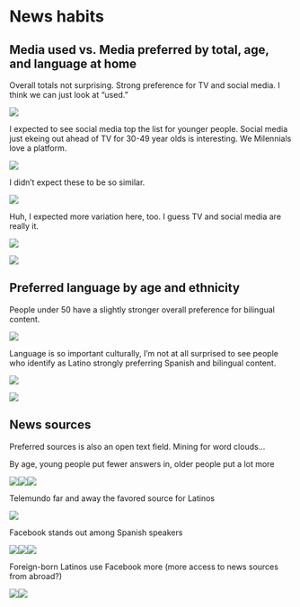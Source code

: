 News habits
================

## Media used vs. Media preferred by total, age, and language at home

Overall totals not surprising. Strong preference for TV and social
media. I think we can just look at “used.”

![](news_habits_files/figure-gfm/modes_used_preferred_total-1.png)<!-- -->

I expected to see social media top the list for younger people. Social
media just ekeing out ahead of TV for 30-49 year olds is interesting. We
Milennials love a platform.

![](news_habits_files/figure-gfm/modes_age-1.png)<!-- -->

I didn’t expect these to be so similar.

![](news_habits_files/figure-gfm/mode_lang-1.png)<!-- -->

Huh, I expected more variation here, too. I guess TV and social media
are really it.

![](news_habits_files/figure-gfm/mode_place_of_birth-1.png)<!-- -->

![](news_habits_files/figure-gfm/mode_pob_latino-1.png)<!-- -->

## Preferred language by age and ethnicity

People under 50 have a slightly stronger overall preference for
bilingual content.

![](news_habits_files/figure-gfm/lang_pref-1.png)<!-- -->

Language is so important culturally, I’m not at all surprised to see
people who identify as Latino strongly preferring Spanish and bilingual
content.

![](news_habits_files/figure-gfm/pref_ethnicity-1.png)<!-- -->

![](news_habits_files/figure-gfm/pref_latino_pob-1.png)<!-- -->

## News sources

Preferred sources is also an open text field. Mining for word clouds…

By age, young people put fewer answers in, older people put a lot more

![](news_habits_files/figure-gfm/clouds_age-1.png)<!-- -->![](news_habits_files/figure-gfm/clouds_age-2.png)<!-- -->![](news_habits_files/figure-gfm/clouds_age-3.png)<!-- -->

Telemundo far and away the favored source for Latinos

![](news_habits_files/figure-gfm/clouds_ethnicity-1.png)<!-- -->

Facebook stands out among Spanish speakers

![](news_habits_files/figure-gfm/clouds_language-1.png)<!-- -->![](news_habits_files/figure-gfm/clouds_language-2.png)<!-- -->![](news_habits_files/figure-gfm/clouds_language-3.png)<!-- -->

Foreign-born Latinos use Facebook more (more access to news sources from
abroad?)

![](news_habits_files/figure-gfm/clouds_latinopob-1.png)<!-- -->![](news_habits_files/figure-gfm/clouds_latinopob-2.png)<!-- -->
